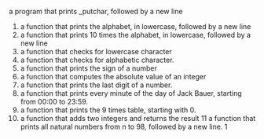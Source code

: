 a program that prints _putchar, followed by a new line
1. a function that prints the alphabet, in lowercase, followed by a new line
2. a function that prints 10 times the alphabet, in lowercase, followed by a new line
3. a function that checks for lowercase character
4. a function that checks for alphabetic character.
5. a function that prints the sign of a number
6.  a function that computes the absolute value of an integer
7. a function that prints the last digit of a number.
8.  a function that prints every minute of the day of Jack Bauer, starting from 00:00 to 23:59.
9. a function that prints the 9 times table, starting with 0.
10.  a function that adds two integers and returns the result
11 a function that prints all natural numbers from n to 98, followed by a new line.
1

